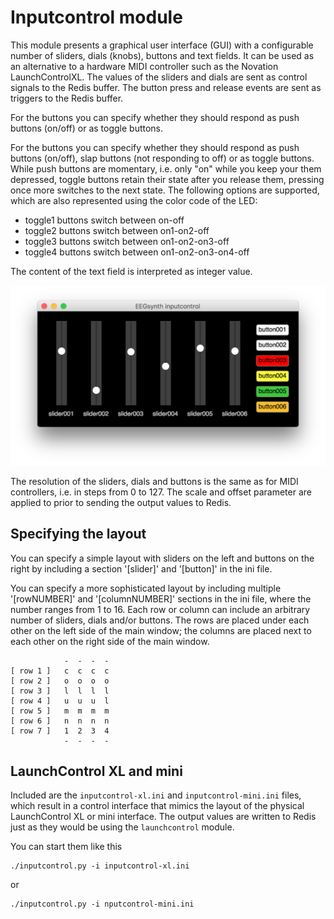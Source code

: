 # Inputcontrol module

This module presents a graphical user interface (GUI) with a configurable number of sliders, dials (knobs), buttons and text fields. It can be used as an alternative to a hardware MIDI controller such as the Novation LaunchControlXL. The values of the sliders and dials are sent as control signals to the Redis buffer. The button press and release events are sent as triggers to the Redis buffer.

For the buttons you can specify whether they should respond as push buttons (on/off) or as toggle buttons.

For the buttons you can specify whether they should respond as push buttons (on/off), slap buttons (not responding to off) or as toggle buttons. While push buttons are momentary, i.e. only "on" while you keep your them depressed, toggle buttons retain their state after you release them, pressing once more switches to the next state. The following options are supported, which are also represented using the color code of the LED:

- toggle1 buttons switch between on-off
- toggle2 buttons switch between on1-on2-off
- toggle3 buttons switch between on1-on2-on3-off
- toggle4 buttons switch between on1-on2-on3-on4-off

The content of the text field is interpreted as integer value.

![inputcontrol](./inputcontrol.png)

The resolution of the sliders, dials and buttons is the same as for MIDI controllers, i.e. in steps from 0 to 127. The scale and offset parameter are applied to prior to sending the output values to Redis.

## Specifying the layout

You can specify a simple layout with sliders on the left and buttons on the right by including a section '[slider]' and '[button]' in the ini file.

You can specify a more sophisticated layout by including multiple '[rowNUMBER]' and '[columnNUMBER]' sections in the ini file, where the number ranges from 1 to 16. Each row or column can include an arbitrary number of sliders, dials and/or buttons. The rows are placed under each other on the left side of the main window; the columns are placed next to each other on the right side of the main window.

```
            -  -  -  -
[ row 1 ]   c  c  c  c
[ row 2 ]   o  o  o  o
[ row 3 ]   l  l  l  l
[ row 4 ]   u  u  u  l
[ row 5 ]   m  m  m  m
[ row 6 ]   n  n  n  n
[ row 7 ]   1  2  3  4
            -  -  -  -
```

## LaunchControl XL and mini

Included are the `inputcontrol-xl.ini` and `inputcontrol-mini.ini` files, which result in a control interface that mimics the layout of the physical LaunchControl XL or mini interface. The output values are written to Redis just as they would be using the `launchcontrol` module.

You can start them like this

    ./inputcontrol.py -i inputcontrol-xl.ini

or

    ./inputcontrol.py -i nputcontrol-mini.ini
